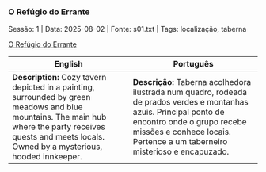 ### O Refúgio do Errante

Sessão: 1 | Data: 2025-08-02 | Fonte: s01.txt | Tags: localização, taberna

[O Refúgio do Errante](refugio_do_errante.png)

| English | Português |
|---------|-----------|
| **Description:** Cozy tavern depicted in a painting, surrounded by green meadows and blue mountains. The main hub where the party receives quests and meets locals. Owned by a mysterious, hooded innkeeper. | **Descrição:** Taberna acolhedora ilustrada num quadro, rodeada de prados verdes e montanhas azuis. Principal ponto de encontro onde o grupo recebe missões e conhece locais. Pertence a um taberneiro misterioso e encapuzado. |


















